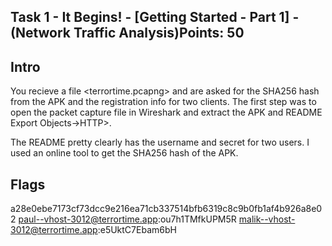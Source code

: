 ## Task 1 - It Begins! - [Getting Started - Part 1] - (Network Traffic Analysis)Points: 50

## Intro 

You recieve a file <terrortime.pcapng> and are asked for the SHA256 hash from the APK and the registration info for two clients. The first step was to open the packet capture file in Wireshark and extract the APK and README <File->Export Objects->HTTP>. 

The README pretty clearly has the username and secret for two users. I used an online tool to get the SHA256 hash of the APK.

## Flags 

a28e0ebe7173cf73dcc9e216ea71cb337514bfb6319c8c9b0fb1af4b926a8e02
paul--vhost-3012@terrortime.app:ou7h1TMfkUPM5R
malik--vhost-3012@terrortime.app:e5UktC7Ebam6bH
